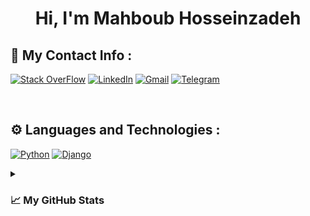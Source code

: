 <h1 align="center"> Hi, I'm Mahboub Hosseinzadeh</h1>

<!-------------CONTACT INFO------------>

## 📮 My Contact Info :


[![Stack OverFlow](https://img.shields.io/badge/stack_overflow-393939?style=for-the-badge&logo=stackoverflow)](https://stackoverflow.com/users/)
[![LinkedIn](https://img.shields.io/badge/LINKEDIN-0077B5?style=for-the-badge&logo=linkedin&logoColor=white)](https://www.linkedin.com/in/mahboubhosseinzadeh)
[![Gmail](https://img.shields.io/badge/GMAIL-FBBC05?style=for-the-badge&logo=gmail)](mailto:mahboubhosseinzadeh@gmail.com)
[![Telegram](https://img.shields.io/badge/TELEGRAM-87d3f8?style=for-the-badge&logo=telegram)](https://t.me/mahboobhosseinzadeh)

<!--
[![Twitter](https://img.shields.io/badge/Twitter-1DA1F2?style=for-the-badge&logo=twitter&logoColor=white)](https://twitter.com/)
-->


<br>
<!-------------TOOLS AND LANGUAGES------------>

## ⚙️ Languages and Technologies  :
[![Python](https://img.shields.io/badge/Python-4584b6?style=for-the-badge&logo=python&logoColor=fbcb24)](#)
[![Django](https://img.shields.io/badge/Django-092e20?style=for-the-badge&logo=Django)](#)
<!--[![C#](https://img.shields.io/badge/Csharp-f0f8ff?style=for-the-badge&logo=Csharp&logoColor=682876)](#)-->
<!--[![js](https://img.shields.io/badge/JS-323330?style=for-the-badge&logo=javascript)](#)-->


<!--br> 

## ❤️ Donate and Support :  
[![BuyMeACoffee](https://img.shields.io/badge/Buy%20Me%20A%20Coffee-FFDD00.svg?style=for-the-badge&logo=Buy-Me-A-Coffee&logoColor=black)](https://www.buymeacoffee.com/amiraref) 


<br-->
<!-------------STATICS------------>
<details>
  <summary><h3>📈 My GitHub Stats</h3></summary>

  <a href="https://github.com/mahboubhosseinzadeh">
    <img src="https://github-readme-stats.vercel.app/api/top-langs/?username=mahboubhosseinzadeh&theme=nightowl&hide_border=true&hide=vim%20script,shell,javascript,css" />
  </a>
  <br>
  <a href="https://github.com/mahboubhosseinzadeh">
    <img width="49%" src="https://github-readme-stats.vercel.app/api?username=mahboubhosseinzadeh&show_icons=true&theme=nightowl&hide_border=true" />
    <img width="49%" src="https://github-readme-streak-stats.herokuapp.com/?user=mahboubhosseinzadeh&theme=nightowl&hide_border=true" />
  </a>

</details>

